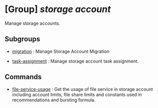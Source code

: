 # [Group] _storage account_

Manage storage accounts.

## Subgroups

- [migration](/Commands/storage/account/migration/readme.md)
: Manage Storage Account Migration

- [task-assignment](/Commands/storage/account/task-assignment/readme.md)
: Manage storage account task assignment.

## Commands

- [file-service-usage](/Commands/storage/account/_file-service-usage.md)
: Get the usage of file service in storage account including account limits, file share limits and constants used in recommendations and bursting formula.
